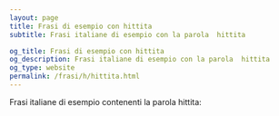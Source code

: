 ```yaml
---
layout: page
title: Frasi di esempio con hittita 
subtitle: Frasi italiane di esempio con la parola  hittita

og_title: Frasi di esempio con hittita 
og_description: Frasi italiane di esempio con la parola  hittita
og_type: website
permalink: /frasi/h/hittita.html
---
```


Frasi italiane di esempio contenenti la parola hittita:


